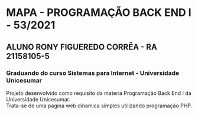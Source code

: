 # MAPA - PROGRAMAÇÃO BACK END I - 53/2021
## ALUNO RONY FIGUEREDO CORRÊA - RA 21158105-5 
### Graduando do curso Sistemas para Internet - Universidade Unicesumar
Projeto desenvolvido como requisito da materia Programação Back End I da Universidade Unicesumar. <br>
Trata-se de uma pagina web dinamica simples utilizando programação PHP.

